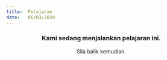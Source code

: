 ```yaml
---
title:  Pelajaran
date:   06/03/2020
---
```


### <center>Kami sedang menjalankan pelajaran ini.</center>
<center>Sila balik kemudian.</center>
